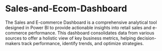 # Sales-and-Ecom-Dashboard
The Sales and E-commerce Dashboard is a comprehensive analytical tool designed in Power BI to provide actionable insights into retail sales and e-commerce performance. This dashboard consolidates data from various sources to offer a holistic view of key business metrics, helping decision-makers track performance, identify trends, and optimize strategies.

